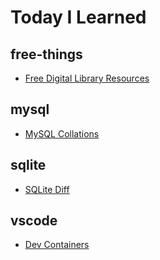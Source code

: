 # Today I Learned

## free-things

- [Free Digital Library Resources](free-things/digital-library.md)

## mysql

- [MySQL Collations](mysql/collations.md)

## sqlite

- [SQLite Diff](sqlite/diff.md)

## vscode

- [Dev Containers](vscode/dev-containers.md)

